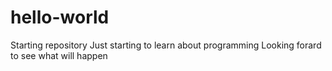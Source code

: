 # hello-world
Starting repository
Just starting to learn about programming
Looking forard to see what will happen

